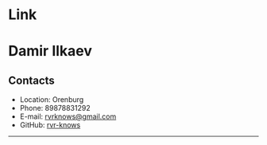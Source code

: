 
# Link

# Damir Ilkaev

## Contacts

- Location: Orenburg  
- Phone: 89878831292  
- E-mail: rvrknows@gmail.com  
- GitHub: [rvr-knows](https://github.com/river-knows)

***
